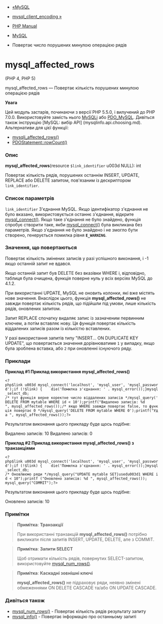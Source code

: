 - [«MySQL](ref.mysql.md)
- [mysql_client_encoding »](function.mysql-client-encoding.md)

- [PHP Manual](index.md)
- [MySQL](ref.mysql.md)
- Повертає число порушених минулою операцією рядів

# mysql_affected_rows

(PHP 4, PHP 5)

mysql_affected_rows — Повертає кількість порушених минулою операцією
рядів

**Увага**

Цей модуль застарів, починаючи з версії PHP 5.5.0, і вилучений до PHP 7.0.0.
Використовуйте замість нього [MySQLi](book.mysqli.md) або
[PDO_MySQL](ref.pdo-mysql.md). Дивіться також інструкцію [MySQL: вибір
API] (mysqlinfo.api.choosing.md). Альтернативи для цієї функції:

- [mysqli_affected_rows()](mysqli.affected-rows.md)
- [PDOStatement::rowCount()](pdostatement.rowcount.md)

### Опис

**mysql_affected_rows**(resource `$link_identifier` u003d NULL): int

Повертає кількість рядів, порушених останнім INSERT, UPDATE,
REPLACE або DELETE запитом, пов'язаним із дескриптором `link_identifier`.

### Список параметрів

`link_identifier`
З'єднання MySQL. Якщо ідентифікатор з'єднання не було вказано,
використовується останнє з'єднання, відкрите
[mysql_connect()](function.mysql-connect.md). Якщо таке з'єднання не
було знайдено, функція спробує створити таке, якби
[mysql_connect()](function.mysql-connect.md) була викликана без
параметрів. Якщо з'єднання не було знайдено і не змогло бути створено,
генерується помилка рівня **`E_WARNING`**.

### Значення, що повертаються

Повертає кількість змінених записів у разі успішного виконання,
і -1 якщо останній запит не вдався.

Якщо останній запит був DELETE без вказівки WHERE і, відповідно,
таблиця була очищена, функція поверне нуль у всіх версіях MySQL до
4.1.2.

При використанні UPDATE, MySQL не оновить колонки, які вже містять нове
значення. Внаслідок цього, функція **mysql_affected_rows()** не завжди
повертає кількість рядів, що підійшли під умови, лише кількість
рядів, оновлених запитом.

Запит REPLACE спочатку видаляє запис із зазначеним первинним ключем, а
потім вставляє нову. Ця функція повертає кількість віддалених
записів разом із кількістю вставлених.

У разі використання запитів типу "INSERT... ON DUPLICATE KEY
UPDATE", що повертається значення дорівнюватиме `1` у випадку, якщо була
зроблена вставка, або `2` при оновленні існуючого ряду.

### Приклади

**Приклад #1 Приклад використання **mysql_affected_rows()****

` <?php$link u003d mysql_connect('localhost', 'mysql_user', 'mysql_password');if (!$link) {    die('Помилка з'єднання: ' . mysql_error());}mysql_select_db; /* тут функція верне коректне число віддалених записів */mysql_query('DELETE FROM mytable WHERE id < 10');printf("Видалено записів: %d
", mysql_affected_rows());/* якщо WHERE завжди повертає false, то функція повертає 0 */mysql_query('DELETE FROM mytable WHERE 0');printf("Уда
", mysql_affected_rows());?> `

Результатом виконання цього прикладу буде щось подібне:

Видалено записів: 10
Видалено записів: 0

**Приклад #2 Приклад використання **mysql_affected_rows()** з
транзакціями**

` <?php$link u003d mysql_connect('localhost', 'mysql_user', 'mysql_password');if (!$link) {    die('Помилка з'єднання: ' . mysql_error());}mysql_select_db; /* Оновлюємо ряди */mysql_query("UPDATE mytable SET|usedu003d1 WHERE id < 10");printf ("Оновлено записів: %d
", mysql_affected_rows()); mysql_query("COMMIT");?> `

Результатом виконання цього прикладу буде щось подібне:

Оновлено записів: 10

### Примітки

> **Примітка**: **Транзакції**
>
> При використанні транзакцій **mysql_affected_rows()** потрібно викликати
> після запитів INSERT, UPDATE, DELETE, але з COMMIT.

> **Примітка**: **Запити SELECT**
>
> Щоб отримати кількість рядів, повернутих SELECT-запитом,
> використовуйте [mysql_num_rows()](function.mysql-num-rows.md).

> **Примітка**: **Каскадні зовнішні ключі**
>
> **mysql_affected_rows()** не підраховує ряди, неявно змінені
> обмеженнями ON DELETE CASCADE та/або ON UPDATE CASCADE.

### Дивіться також

- [mysql_num_rows()](function.mysql-num-rows.md) - Повертає
кількість рядів результату запиту
- [mysql_info()](function.mysql-info.md) - Повертає інформацію про
останньому запиті
